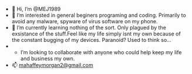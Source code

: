 - 👋 Hi, I’m @MEJ1989
- 👀 I’m interested in general beginers programing and coding. Primarily to avoid any malware, spyware of virus software on my phone.
- 🌱 I’m currently learning nothing of the sort. Only plagued by the exsistance of the stuff.Feel like my life simply isnt my own because of the constant bugging of my devices. Paranoid? Used to think so...
-  * I’m looking to collaborate with anyone who could help keep my life and business my own. 
- 📫 mahaffeymorgan2@gmail.com

<!---
MEJ1989/MEJ1989 is a ✨ special ✨ repository because its `README.md` (this file) appears on your GitHub profile.
You can click the Preview link to take a look at your changes.
--->
